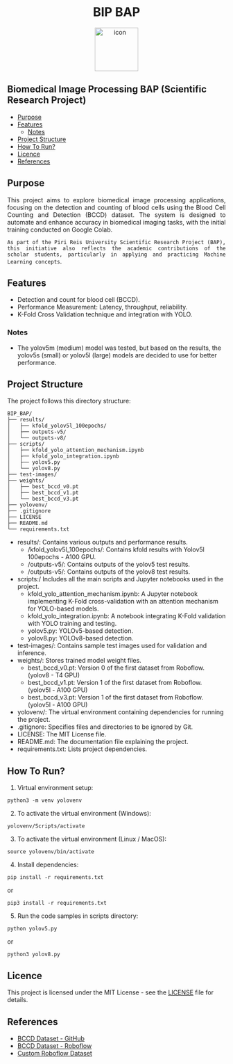 <h1 align="center">BIP BAP</h1>

<div align="center">
<img src="https://cdn-icons-png.flaticon.com/512/14784/14784041.png" width="100" height="100" alt="icon">
</div>

<div align="">

## Biomedical Image Processing BAP (Scientific Research Project)
</div>

* [Purpose](#purpose)
* [Features](#features)
    * [Notes](#notes)
* [Project Structure](#project-structure)
* [How To Run?](#how-to-run)
* [Licence](#licence)
* [References](#references)

## Purpose
<div align="justify">

This project aims to explore biomedical image processing applications, focusing on the detection and counting of blood cells using the Blood Cell Counting and Detection (BCCD) dataset. The system is designed to automate and enhance accuracy in biomedical imaging tasks, with the initial training conducted on Google Colab.

`As part of the Piri Reis University Scientific Research Project (BAP), this initiative also reflects the academic contributions of the scholar students, particularly in applying and practicing Machine Learning concepts`.
</div>

## Features
- Detection and count for blood cell (BCCD).
- Performance Measurement: Latency, throughput, reliability.
- K-Fold Cross Validation technique and integration with YOLO.

### Notes
- The yolov5m (medium) model was tested, but based on the results, the yolov5s (small) or yolov5l (large) models are decided to use for better performance.

## Project Structure

The project follows this directory structure:

```
BIP_BAP/
├── results/
│   ├── kfold_yolov5l_100epochs/
│   ├── outputs-v5/
│   └── outputs-v8/
├── scripts/
│   ├── kfold_yolo_attention_mechanism.ipynb
│   ├── kfold_yolo_integration.ipynb
│   ├── yolov5.py
│   └── yolov8.py
├── test-images/
├── weights/
│   ├── best_bccd_v0.pt
│   ├── best_bccd_v1.pt
│   └── best_bccd_v3.pt
├── yolovenv/
├── .gitignore
├── LICENSE
├── README.md
└── requirements.txt
```
- results/: Contains various outputs and performance results.
    - /kfold_yolov5l_100epochs/: Contains kfold results with Yolov5l 100epochs - A100 GPU.
    - /outputs-v5/: Contains outputs of the yolov5 test results.
    - /outputs-v5/: Contains outputs of the yolov8 test results.
- scripts:/ Includes all the main scripts and Jupyter notebooks used in the project.
    - kfold_yolo_attention_mechanism.ipynb: A Jupyter notebook implementing K-Fold cross-validation with an attention mechanism for YOLO-based models.
    - kfold_yolo_integration.ipynb: A notebook integrating K-Fold validation with YOLO training and testing.
    - yolov5.py: YOLOv5-based detection.
    - yolov8.py: YOLOv8-based detection.
- test-images/: Contains sample test images used for validation and inference.
- weights/: Stores trained model weight files.
    - best_bccd_v0.pt: Version 0 of the first dataset from Roboflow. (yolov8 - T4 GPU)
    - best_bccd_v1.pt: Version 1 of the first dataset from Roboflow. (yolov5l - A100 GPU)
    - best_bccd_v3.pt: Version 1 of the first dataset from Roboflow. (yolov5l - A100 GPU)
- yolovenv/: The virtual environment containing dependencies for running the project.
- .gitignore: Specifies files and directories to be ignored by Git.
- LICENSE: The MIT License file.
- README.md: The documentation file explaining the project.
- requirements.txt: Lists project dependencies.

## How To Run?
1. Virtual environment setup:
```
python3 -m venv yolovenv
```

2. To activate the virtual environment (Windows):
```
yolovenv/Scripts/activate
```

3. To activate the virtual environment (Linux / MacOS):
```
source yolovenv/bin/activate
```

4. Install dependencies:
```
pip install -r requirements.txt
```
or
```
pip3 install -r requirements.txt
```

5. Run the code samples in scripts directory:
```
python yolov5.py
```
or
```
python3 yolov8.py
```

## Licence

This project is licensed under the MIT License - see the [LICENSE](https://github.com/semanurbilada/BIP_BAP?tab=MIT-1-ov-file#readme) file for details.


## References

- [BCCD Dataset - GitHub](https://github.com/Shenggan/BCCD_Dataset)
- [BCCD Dataset - Roboflow](https://public.roboflow.com/object-detection/bccd/3)
- [Custom Roboflow Dataset](https://universe.roboflow.com/prutengiz/bccd-dataset-v0/dataset/2)